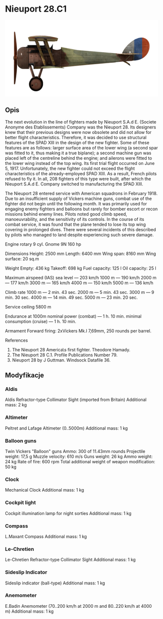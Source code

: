 # Nieuport 28.C1

![nieuport28](../images/nieuport28.png)

## Opis

The next evolution in the line of fighters made by Nieuport S.A.d E. (Societe Anonyme des Etablissements) Company was the Nieuport 28. Its designers knew that their previous designs were now obsolete and did not allow for better flight characteristics. Therefore, it was decided to use structural features of the SPAD XIII in the design of the new fighter. Some of these features are as follows: larger surface area of the lower wing (a second spar was fitted to it, thus making it a true biplane); a second machine gun was placed left of the centreline behind the engine; and ailerons were fitted to the lower wing instead of the top wing. Its first trial flight occurred on June 5, 1917. Unfortunately, the new fighter could not exceed the flight characteristics of the already-employed SPAD XIII. As a result, French pilots refused to fly it. In all, 208 fighters of this type were built, after which the Nieuport S.A.d E. Company switched to manufacturing the SPAD XIII.

The Nieuport 28 entered service with American squadrons in February 1918. Due to an insufficient supply of Vickers machine guns, combat use of the fighter did not begin until the following month. It was primarily used for engaging enemy fighters and balloons but rarely for bomber escort or recon missions behind enemy lines. Pilots noted good climb speed, manoeuvrability, and the sensitivity of its controls. In the course of its combat service, it was found that the plane tended to lose its top wing covering in prolonged dives. There were several incidents of this described by pilots who managed to land despite experiencing such severe damage.


Engine
rotary 9 cyl. Gnome 9N 160 hp

Dimensions
Height: 2500 mm
Length: 6400 mm
Wing span: 8160 mm
Wing surface: 20 sq.m

Weight
Empty: 436 kg
Takeoff: 698 kg
Fuel capacity: 125 l
Oil capacity: 25 l

Maximum airspeed (IAS)
sea level — 203 km/h
1000 m — 190 km/h
2000 m — 177 km/h
3000 m — 165 km/h
4000 m — 150 km/h
5000 m — 136 km/h

Climb rate
1000 m — 2 min. 43 sec.
2000 m — 5 min. 43 sec.
3000 m — 9 min. 30 sec.
4000 m — 14 min. 49 sec.
5000 m — 23 min. 20 sec.

Service ceiling 5800 m

Endurance at 1000m
nominal power (combat) — 1 h. 10 min.
minimal consumption (cruise) — 1 h. 10 min.

Armament
Forward firing: 2хVickers Mk.I 7,69mm, 250 rounds per barrel.

References
1) The Nieuport 28 America\s first fighter. Theodore Hamady.
2) The Nieuport 28 C.1. Profile Publications Number 79.
3) Nieuport 28 by J Guttman. Windsock Datafile 36.

## Modyfikacje

### Aldis

Aldis Refractor-type Collimator Sight (imported from Britain)
Additional mass: 2 kg

### Altimeter

Peltret and Lafage Altimeter (0..5000m)
Additional mass: 1 kg

### Balloon guns

Twin Vickers "Balloon" guns
Ammo: 300 of 11.43mm rounds
Projectile weight: 17,5 g
Muzzle velocity: 610 m/s
Guns weight: 26 kg
Ammo weight: 24 kg
Rate of fire: 600 rpm
Total additional weight of weapon modification: 50 kg

### Clock

Mechanical Clock
Additional mass: 1 kg

### Cockpit light

Cockpit illumination lamp for night sorties
Additional mass: 1 kg

### Compass

L.Maxant Compass
Additional mass: 1 kg

### Le-Chretien

Le-Chretien Refractor-type Collimator Sight
Additional mass: 1 kg

### Sideslip Indicator

Sideslip indicator (ball-type)
Additional mass: 1 kg

### Anemometer

E.Badin Anemometer (70..200 km/h at 2000 m and 80..220 km/h at 4000 m)
Additional mass: 1 kg
